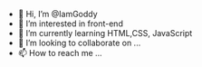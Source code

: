 - 👋 Hi, I’m @IamGoddy
- 👀 I’m interested in front-end 
- 🌱 I’m currently learning HTML,CSS, JavaScript
- 💞️ I’m looking to collaborate on ...
- 📫 How to reach me ...

<!---
IamGoddy/IamGoddy is a ✨ special ✨ repository because its `README.md` (this file) appears on your GitHub profile.
You can click the Preview link to take a look at your changes.
--->
